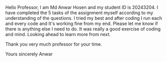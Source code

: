 Hello Professor,
I am Md Anwar Hosen and my student ID is 20243204. I have completed the 5 tasks of the assignment myself according to my understanding of the questions. I tried my best and after coding I run each and every code and It's working fine from my end. Please let me know if there is anything else I need to do. It was really a good exercise of coding and mind. Looking ahead to learn more from next.

Thank you very much professor for your time.

Yours sincerely
Anwar